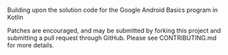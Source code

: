 Building upon the solution code for the Google Android Basics program in Kotlin

Patches are encouraged, and may be submitted by forking this project and
submitting a pull request through GitHub. Please see CONTRIBUTING.md for more details.
